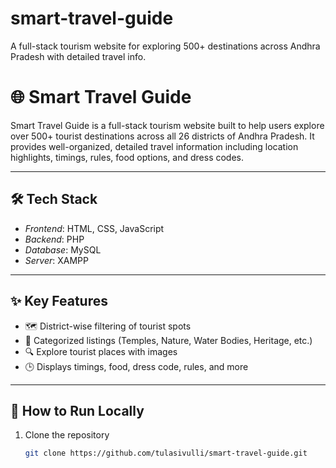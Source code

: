 # smart-travel-guide
A full-stack tourism website for exploring 500+ destinations across Andhra Pradesh with detailed travel info.


# 🌐 Smart Travel Guide

Smart Travel Guide is a full-stack tourism website built to help users explore over 500+ tourist destinations across all 26 districts of Andhra Pradesh. It provides well-organized, detailed travel information including location highlights, timings, rules, food options, and dress codes.

---

## 🛠 Tech Stack

- *Frontend*: HTML, CSS, JavaScript  
- *Backend*: PHP  
- *Database*: MySQL  
- *Server*: XAMPP

---

## ✨ Key Features

- 🗺 District-wise filtering of tourist spots  
- 🧭 Categorized listings (Temples, Nature, Water Bodies, Heritage, etc.)  
- 🔍 Explore tourist places with images  
- 🕒 Displays timings, food, dress code, rules, and more

---

## 🚀 How to Run Locally

1. Clone the repository  
   ```bash
   git clone https://github.com/tulasivulli/smart-travel-guide.git
